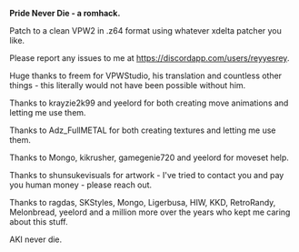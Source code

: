 **Pride Never Die - a romhack.**

Patch to a clean VPW2 in .z64 format using whatever xdelta patcher you like.

Please report any issues to me at https://discordapp.com/users/reyyesrey.

Huge thanks to freem for VPWStudio, his translation and countless other things - this literally would not have been possible without him.

Thanks to krayzie2k99 and yeelord for both creating move animations and letting me use them.

Thanks to Adz_FullMETAL for both creating textures and letting me use them.

Thanks to Mongo, kikrusher, gamegenie720 and yeelord for moveset help.

Thanks to shunsukevisuals for artwork - I've tried to contact you and pay you human money - please reach out.

Thanks to ragdas, SKStyles, Mongo, Ligerbusa, HIW, KKD, RetroRandy, Melonbread, yeelord and a million more over the years who kept me caring about this stuff.

AKI never die.
